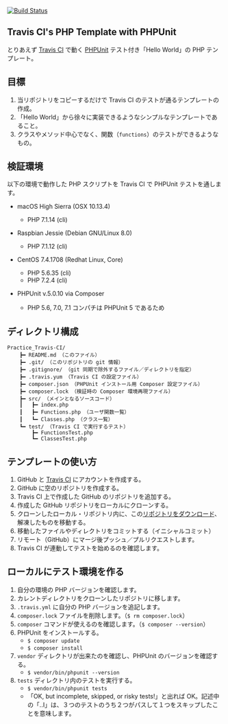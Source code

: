 [![Build Status](https://travis-ci.org/KEINOS/Practice_Travis-CI.svg?branch=master)](https://travis-ci.org/KEINOS/Practice_Travis-CI)

## Travis CI's PHP Template with PHPUnit

とりあえず [Travis CI](https://ja.wikipedia.org/wiki/Travis_CI) で動く [PHPUnit](https://phpunit.de/manual/current/ja/) テスト付き「Hello World」の PHP テンプレート。

## 目標

1. 当リポジトリをコピーするだけで Travis CI のテストが通るテンプレートの作成。
2. 「Hello World」から徐々に実装できるようなシンプルなテンプレートであること。
3. クラスやメソッド中心でなく、関数（`functions`）のテストができるようなもの。

## 検証環境

以下の環境で動作した PHP スクリプトを Travis CI で PHPUnit テストを通します。

- macOS High Sierra (OSX 10.13.4)
    - PHP 7.1.14 (cli)
- Raspbian Jessie (Debian GNU/Linux 8.0)
    - PHP 7.1.12 (cli)
- CentOS 7.4.1708 (Redhat Linux, Core) 
    - PHP 5.6.35 (cli) 
    - PHP 7.2.4 (cli)

- PHPUnit v.5.0.10 via Composer
    - PHP 5.6, 7.0, 7.1 コンパチは PHPUnit 5 であるため

## ディレクトリ構成

```
Practice_Travis-CI/
	┣━ README.md （このファイル）
	┣━ .git/ （このリポジトリの git 情報）
	┣━ .gitignore/ （git 同期で除外するファイル／ディレクトリを指定）
	┣━ .travis.yum （Travis CI の設定ファイル）
	┣━ composer.json （PHPUnit インストール用 Composer 設定ファイル）
	┣━ composer.lock （検証時の Composer 環境再現ファイル）
	┣━ src/ （メインとなるソースコード）
	┃	┣━ index.php
	┃	┣━ Functions.php （ユーザ関数一覧）
	┃	┗━ Classes.php （クラス一覧）
	┗━ test/ （Travis CI で実行するテスト）
		┣━ FunctionsTest.php
		┗━ ClassesTest.php
```	

## テンプレートの使い方

1. GitHub と [Travis CI](https://travis-ci.org/) にアカウントを作成する。
1. GitHub に空のリポジトリを作成する。
1. Travis CI 上で作成した GitHub のリポジトリを追加する。
1. 作成した GitHub リポジトリをローカルにクローンする。
1. クローンしたローカル・リポジトリ内に、この[リポジトリをダウンロード](https://github.com/KEINOS/Practice_Travis-CI/archive/master.zip)、解凍したものを移動する。
1. 移動したファイルやディレクトリをコミットする（イニシャルコミット）
1. リモート（GitHub）にマージ後プッシュ／プルリクエストします。
1. Travis CI が連動してテストを始めるのを確認します。


## ローカルにテスト環境を作る

1. 自分の環境の PHP バージョンを確認します。
1. カレントディレクトリをクローンしたリポジトリに移します。
1. `.travis.yml` に自分の PHP バージョンを追記します。
1. `composer.lock` ファイルを削除します。（`$ rm composer.lock`）
1. `composer` コマンドが使えるのを確認します。（`$ composer --version`）
1. PHPUnit をインストールする。
    - `$ composer update`
    - `$ composer install`
1. `vendor` ディレクトリが出来たのを確認し、PHPUnit のバージョンを確認する。
    - `$ vendor/bin/phpunit --version`
1. `tests` ディレクトリ内のテストを実行する。
    - `$ vendor/bin/phpunit tests`
    - 「OK, but incomplete, skipped, or risky tests!」と出れば OK。記述中の「..I」は、３つのテストのうち２つがパスして１つをスキップしたことを意味します。






